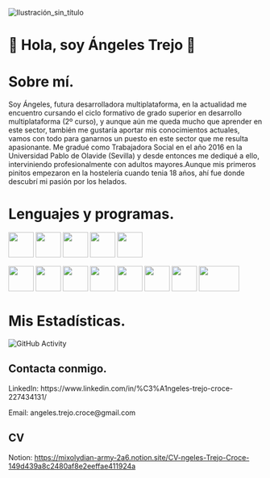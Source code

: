 

![Ilustración_sin_título](https://github.com/user-attachments/assets/9e4e1fe9-bfc2-4572-9338-f8338c395819)
# 👋 Hola, soy Ángeles Trejo 👋

# Sobre mí.
Soy Ángeles, futura desarrolladora multiplataforma, en la actualidad me encuentro cursando el ciclo formativo de grado superior en desarrollo multiplataforma (2º curso), y aunque aún me queda mucho que aprender en este sector, también me gustaría aportar mis conocimientos actuales, vamos con todo para ganarnos un puesto en este sector que me resulta apasionante. Me gradué como Trabajadora Social en el año 2016 en la Universidad Pablo de Olavide (Sevilla) y desde entonces me dediqué a ello, interviniendo profesionalmente con adultos mayores.Aunque mis primeros pinitos empezaron en la hostelería cuando tenia 18 años, ahí fue donde descubrí mi pasión por los helados.

# Lenguajes y programas.
<p><img src="https://github.com/user-attachments/assets/6988d424-baa8-4cc1-95ec-017fa655df52" width="50" height="50"/> 
<img src="https://static.vecteezy.com/system/resources/previews/001/416/705/non_2x/html5-emblem-orange-shield-and-white-text-vector.jpg" width="50" height="50"/>  
<img src="https://servidor.codeandcoke.com/_media/apuntes:css.jpg?cache=" width="50" height="50"/>  
<img src="https://logowik.com/content/uploads/images/731_java.jpg" width="50" height="50"/>  
<img src="https://encrypted-tbn0.gstatic.com/images?q=tbn:ANd9GcT7VofdmPnt1ZYROHeZIHLROMfi5jVQiNq61A&s" width="50" height="50"/>
</p>

<p><img src="https://upload.wikimedia.org/wikipedia/commons/thumb/9/9a/Visual_Studio_Code_1.35_icon.svg/768px-Visual_Studio_Code_1.35_icon.svg.jpg" width="50" height="50"/> 
<img src="https://developer.asustor.com/uploadIcons/0020_999_1656397077_mariadb256.png" width="50" height="50"/>  
<img src="https://static.cdnlogo.com/logos/p/97/phpmyadmin-thumb.png" width="50" height="50"/>  
<img src="https://cdn.worldvectorlogo.com/logos/eclipse-11.svg" width="50" height="50"/>  
<img src="https://upload.wikimedia.org/wikipedia/commons/thumb/9/98/Apache_NetBeans_Logo.svg/1776px-Apache_NetBeans_Logo.svg.png" width="50" height="50"/>
<img src="https://upload.wikimedia.org/wikipedia/commons/thumb/c/c1/Android_Studio_icon_%282023%29.svg/2048px-Android_Studio_icon_%282023%29.svg.png" width="50" height="50"/>  
<img src="https://upload.wikimedia.org/wikipedia/commons/thumb/3/3f/Git_icon.svg/2048px-Git_icon.svg.png" width="50" height="50"/>
<img src="https://logos-world.net/wp-content/uploads/2020/11/GitHub-Logo.png" width="80" height="50"/>  
</p>

# Mis Estadísticas.
![GitHub Activity](https://github-readme-stats.vercel.app/api?username=ATreCro&show_icons=true)

## Contacta conmigo.

<p>LinkedIn: https://www.linkedin.com/in/%C3%A1ngeles-trejo-croce-227434131/ </p>
Email: angeles.trejo.croce@gmail.com

## CV
 Notion: https://mixolydian-army-2a6.notion.site/CV-ngeles-Trejo-Croce-149d439a8c2480af8e2eeffae411924a 









<!--
**ATreCro/ATreCro** is a ✨ _special_ ✨ repository because its `README.md` (this file) appears on your GitHub profile.

Here are some ideas to get you started:

- 🔭 I’m currently working on ...
- 🌱 I’m currently learning ...
- 👯 I’m looking to collaborate on ...
- 🤔 I’m looking for help with ...
- 💬 Ask me about ...
- 📫 How to reach me: ...
- 😄 Pronouns: ...
- ⚡ Fun fact: ...
-->
